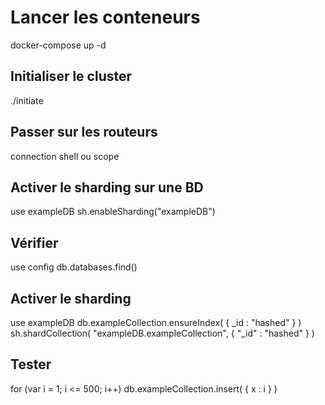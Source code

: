 # Lancer les conteneurs 
docker-compose up -d

## Initialiser le cluster
./initiate

## Passer sur les routeurs
connection shell ou scope

## Activer le sharding sur une BD
use exampleDB
sh.enableSharding("exampleDB")

## Vérifier
use config
db.databases.find()



## Activer le sharding
use exampleDB
db.exampleCollection.ensureIndex( { _id : "hashed" } )
sh.shardCollection( "exampleDB.exampleCollection", { "_id" : "hashed" } )

## Tester
for (var i = 1; i <= 500; i++) db.exampleCollection.insert( { x : i } )